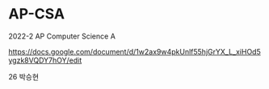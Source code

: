 # AP-CSA

2022-2 AP Computer Science A 

https://docs.google.com/document/d/1w2ax9w4pkUnlf55hjGrYX_L_xiHOd5ygzk8VQDY7hOY/edit

26 박승현
